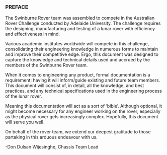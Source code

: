 ### **PREFACE**
The Swinburne Rover team was assembled to compete in the Australian Rover Challenge conducted by Adelaide University. The challenge requires the designing, manufacturing and testing of a lunar rover with efficiency and effectiveness in mind. 

Various academic institutes worldwide will compete in this challenge, consolidating their engineering knowledge in numerous forms to maintain and improve their competitive edge. Ergo, this document was designed to capture the knowledge and technical details used and accrued by the members of the Swinburne Rover team.

When it comes to engineering any product, formal documentation is a requirement; having it will inform/guide existing and future team members. This document will consist of, in detail, all the knowledge, and best practices, and any technical specifications used in the engineering process of the lunar rover. 

Meaning this documentation will act as a sort of ‘bible’. Although optional, it might become necessary for any engineer working on the rover, especially as the physical rover gets increasingly complex. Hopefully, this document will serve you well.

On behalf of the rover team, we extend our deepest gratitude to those partaking in this arduous endeavour with us.

-Don Dulsan Wijesinghe, Chassis Team Lead
